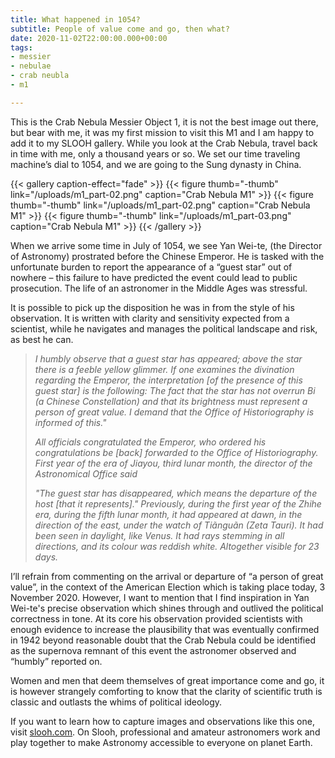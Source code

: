 ```yaml
---
title: What happened in 1054?
subtitle: People of value come and go, then what?
date: 2020-11-02T22:00:00.000+00:00
tags:
- messier
- nebulae
- crab neubla
- m1

---
```

This is the Crab Nebula Messier Object 1, it is not the best image out there, but bear with me, it was my first mission to visit this M1 and I am happy to add it to my SLOOH gallery. While you look at the Crab Nebula, travel back in time with me, only a thousand years or so. We set our time traveling machine’s dial to 1054, and we are going to the Sung dynasty in China.

{{< gallery caption-effect="fade" >}}
{{< figure thumb="-thumb" link="/uploads/m1_part-02.png" caption="Crab Nebula M1" >}}
{{< figure thumb="-thumb" link="/uploads/m1_part-02.png" caption="Crab Nebula M1" >}}
{{< figure thumb="-thumb" link="/uploads/m1_part-03.png" caption="Crab Nebula M1" >}}
{{< /gallery >}}

When we arrive some time in July of 1054, we see Yan Wei-te, (the Director of Astronomy) prostrated before the Chinese Emperor. He is tasked with the unfortunate burden to report the appearance of a “guest star” out of nowhere – this failure to have predicted the event could lead to public prosecution. The life of an astronomer in the Middle Ages was stressful.

It is possible to pick up the disposition he was in from the style of his observation. It is written with clarity and sensitivity expected from a scientist, while he navigates and manages the political landscape and risk, as best he can. 

> _I humbly observe that a guest star has appeared; above the star there is a feeble yellow glimmer. If one examines the divination regarding the Emperor, the interpretation \[of the presence of this guest star\] is the following: The fact that the star has not overrun Bi (a Chinese Constellation) and that its brightness must represent a person of great value. I demand that the Office of Historiography is informed of this."_
>
> _All officials congratulated the Emperor, who ordered his congratulations be \[back\] forwarded to the Office of Historiography. First year of the era of Jiayou, third lunar month, the director of the Astronomical Office said_
>
> _"The guest star has disappeared, which means the departure of the host \[that it represents\]." Previously, during the first year of the Zhihe era, during the fifth lunar month, it had appeared at dawn, in the direction of the east, under the watch of Tiãnguãn (Zeta Tauri). It had been seen in daylight, like Venus. It had rays stemming in all directions, and its colour was reddish white. Altogether visible for 23 days._

I’ll refrain from commenting on the arrival or departure of “a person of great value”, in the context of the American Election which is taking place today, 3 November 2020. However, I want to mention that I find inspiration in Yan Wei-te's precise observation which shines through and outlived the political correctness in tone. At its core his observation provided scientists with enough evidence to increase the plausibility that was eventually confirmed in 1942 beyond reasonable doubt that the Crab Nebula could be identified as the supernova remnant of this event the astronomer observed and “humbly” reported on.

Women and men that deem themselves of great importance come and go, it is however strangely comforting to know that the clarity of scientific truth is classic and outlasts the whims of political ideology.

If you want to learn how to capture images and observations like this one, visit [slooh.com](https://www.slooh.com/ "slooh.com"). On Slooh, professional and amateur astronomers work and play together to make Astronomy accessible to everyone on planet Earth.
